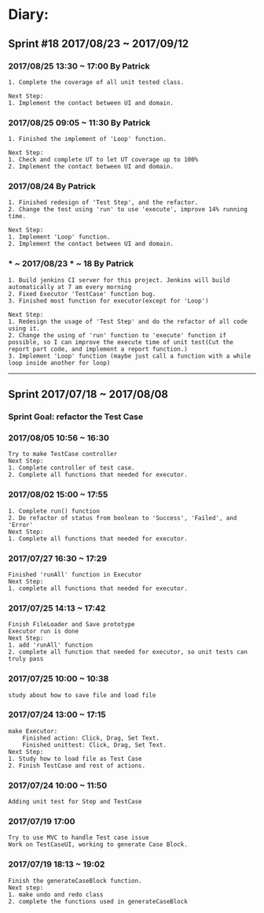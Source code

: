 # Diary:

## Sprint #18 2017/08/23 ~ 2017/09/12

### 2017/08/25 13:30 ~ 17:00        By Patrick
    1. Complete the coverage of all unit tested class. 

    Next Step:
    1. Implement the contact between UI and domain.

### 2017/08/25 09:05 ~ 11:30        By Patrick
    1. Finished the implement of 'Loop' function.

    Next Step:
    1. Check and complete UT to let UT coverage up to 100%
    2. Implement the contact between UI and domain.

### 2017/08/24      By Patrick
    1. Finished redesign of 'Test Step', and the refactor.
    2. Change the test using 'run' to use 'execute', improve 14% running time.

    Next Step:
    1. Implement 'Loop' function.
    2. Implement the contact between UI and domain.

### * ~ 2017/08/23  * ~ 18      By Patrick
    1. Build jenkins CI server for this project. Jenkins will build automatically at 7 am every morning
    2. Fixed Executor 'TestCase' function bug.
    3. Finished most function for executor(except for 'Loop')

    Next Step:
    1. Redesign the usage of 'Test Step' and do the refactor of all code using it.
    2. Change the using of 'run' function to 'execute' function if possible, so I can improve the execute time of unit test(Cut the report part code, and implement a report function.)
    3. Implement 'Loop' function (maybe just call a function with a while loop inside another for loop)


----------------------------------------------------------

## Sprint 2017/07/18 ~ 2017/08/08
### Sprint Goal: refactor the Test Case

### 2017/08/05 10:56 ~ 16:30
    Try to make TestCase controller
    Next Step:
    1. Complete controller of test case.
    2. Complete all functions that needed for executor.


### 2017/08/02 15:00 ~ 17:55
    1. Complete run() function
    2. Do refactor of status from boolean to 'Success', 'Failed', and 'Error'
    Next Step:
    1. Complete all functions that needed for executor.

### 2017/07/27 16:30 ~ 17:29
    Finished 'runAll' function in Executor
    Next Step:
    1. complete all functions that needed for executor.

### 2017/07/25 14:13 ~ 17:42
    Finish FileLoader and Save prototype
    Executor run is done
    Next Step:
    1. add 'runAll' function
    2. complete all function that needed for executor, so unit tests can truly pass

### 2017/07/25 10:00 ~ 10:38
    study about how to save file and load file

### 2017/07/24 13:00 ~ 17:15
    make Executor:
        Finished action: Click, Drag, Set Text.
        Finished unittest: Click, Drag, Set Text.
    Next Step:
    1. Study how to load file as Test Case
    2. Finish TestCase and rest of actions.

### 2017/07/24 10:00 ~ 11:50
    Adding unit test for Step and TestCase

### 2017/07/19 17:00
    Try to use MVC to handle Test case issue
    Work on TestCaseUI, working to generate Case Block.

### 2017/07/19 18:13 ~ 19:02
    Finish the generateCaseBlock function.
    Next step:
    1. make undo and redo class
    2. complete the functions used in generateCaseBlock
